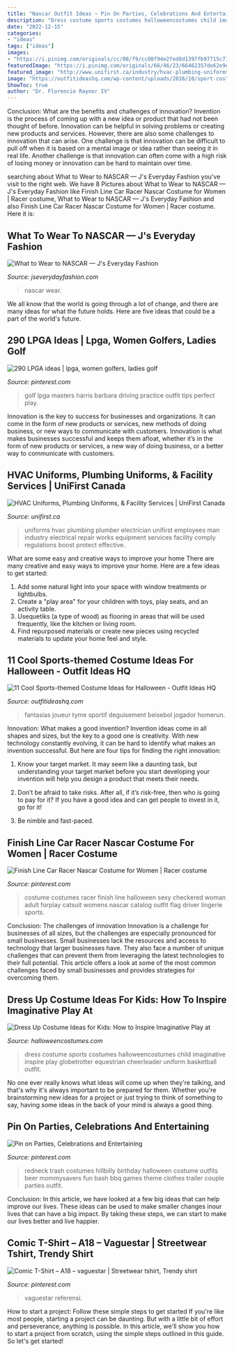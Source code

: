 ```yaml
---
title: "Nascar Outfit Ideas ~ Pin On Parties, Celebrations And Entertaining"
description: "Dress costume sports costumes halloweencostumes child imaginative inspire play globetrotter equestrian cheerleader uniform basketball outfit"
date: "2022-12-15"
categories:
- "ideas"
tags: ["ideas"]
images:
- "https://i.pinimg.com/originals/cc/08/f9/cc08f94e2fed8d1397fb97715c71e0ec.jpg"
featuredImage: "https://i.pinimg.com/originals/66/46/23/66462357de62e9e09dd319cd677be4fa.jpg"
featured_image: "http://www.unifirst.ca/industry/hvac-plumbing-uniforms/hvac-repair-man.jpg"
image: "https://outfitideashq.com/wp-content/uploads/2016/10/sport-costume-2.jpg"
ShowToc: true
author: "Dr. Florencio Raynor IV"
---
```



Conclusion: What are the benefits and challenges of innovation?
Invention is the process of coming up with a new idea or product that had not been thought of before. Innovation can be helpful in solving problems or creating new products and services. However, there are also some challenges to innovation that can arise. One challenge is that innovation can be difficult to pull off when it is based on a mental image or idea rather than seeing it in real life. Another challenge is that innovation can often come with a high risk of losing money or innovation can be hard to maintain over time.

	

		
searching about What to Wear to NASCAR — J&#039;s Everyday Fashion you've visit to the right web. We have 8 Pictures about What to Wear to NASCAR — J&#039;s Everyday Fashion like Finish Line Car Racer Nascar Costume for Women | Racer costume, What to Wear to NASCAR — J&#039;s Everyday Fashion and also Finish Line Car Racer Nascar Costume for Women | Racer costume. Here it is:
		
    
## What To Wear To NASCAR — J&#039;s Everyday Fashion

<img loading=lazy src="https://static1.squarespace.com/static/51524546e4b02b2554e2f5d8/t/58b64a1b3e00be6f05ad28af/1488346033951/What+to+Wear+to+NASCAR" onerror="this.onerror=null;this.src='https://tse2.mm.bing.net/th?id=OIP.UOKn6axCVwqIiXKYV0LavwHaJQ&amp;pid=15.1';" alt="What to Wear to NASCAR — J&#039;s Everyday Fashion">

_Source: jseverydayfashion.com_

>nascar wear. 

	

We all know that the world is going through a lot of change, and there are many ideas for what the future holds. Here are five ideas that could be a part of the world's future.

    
## 290 LPGA Ideas | Lpga, Women Golfers, Ladies Golf

<img loading=lazy src="https://i.pinimg.com/236x/7f/8c/aa/7f8caa91c9237e9c6b3b7c162a886ab6--masters-golf-vintage-golf.jpg" onerror="this.onerror=null;this.src='https://tse4.mm.bing.net/th?id=OIP.meS6fCX9M73U6Loa9yZKkAAAAA&amp;pid=15.1';" alt="290 LPGA ideas | lpga, women golfers, ladies golf">

_Source: pinterest.com_

>golf lpga masters harris barbara driving practice outfit tips perfect play. 

	

Innovation is the key to success for businesses and organizations. It can come in the form of new products or services, new methods of doing business, or new ways to communicate with customers. Innovation is what makes businesses successful and keeps them afloat, whether it’s in the form of new products or services, a new way of doing business, or a better way to communicate with customers.

    
## HVAC Uniforms, Plumbing Uniforms, &amp; Facility Services | UniFirst Canada

<img loading=lazy src="http://www.unifirst.ca/industry/hvac-plumbing-uniforms/hvac-repair-man.jpg" onerror="this.onerror=null;this.src='https://tse3.mm.bing.net/th?id=OIP.MdIYWdkeqtCCl-ae_Uf0_AHaD4&amp;pid=15.1';" alt="HVAC Uniforms, Plumbing Uniforms, &amp; Facility Services | UniFirst Canada">

_Source: unifirst.ca_

>uniforms hvac plumbing plumber electrician unifirst employees man industry electrical repair works equipment services facility comply regulations boost protect effective. 

	

What are some easy and creative ways to improve your home
There are many creative and easy ways to improve your home. Here are a few ideas to get started: 
1. Add some natural light into your space with window treatments or lightbulbs. 
2. Create a "play area" for your children with toys, play seats, and an activity table. 
3. Usequetiks (a type of wood) as flooring in areas that will be used frequently, like the kitchen or living room. 
4. Find repurposed materials or create new pieces using recycled materials to update your home feel and style.

    
## 11 Cool Sports-themed Costume Ideas For Halloween - Outfit Ideas HQ

<img loading=lazy src="https://outfitideashq.com/wp-content/uploads/2016/10/sport-costume-2.jpg" onerror="this.onerror=null;this.src='https://tse2.mm.bing.net/th?id=OIP.oF2lceJzPr7BCMaFlZNWYQHaJ3&amp;pid=15.1';" alt="11 Cool Sports-themed Costume Ideas for Halloween - Outfit Ideas HQ">

_Source: outfitideashq.com_

>fantasias joueur tyme sportif deguisement beisebol jogador homerun. 

	

Innovation: What makes a good invention?
Invention ideas come in all shapes and sizes, but the key to a good one is creativity. With new technology constantly evolving, it can be hard to identify what makes an invention successful. But here are four tips for finding the right innovation:
1. Know your target market. It may seem like a daunting task, but understanding your target market before you start developing your invention will help you design a product that meets their needs.

2. Don’t be afraid to take risks. After all, if it’s risk-free, then who is going to pay for it? If you have a good idea and can get people to invest in it, go for it!
3. Be nimble and fast-paced.

    
## Finish Line Car Racer Nascar Costume For Women | Racer Costume

<img loading=lazy src="https://i.pinimg.com/originals/cc/08/f9/cc08f94e2fed8d1397fb97715c71e0ec.jpg" onerror="this.onerror=null;this.src='https://tse4.mm.bing.net/th?id=OIP.foRa1uxAycOls5iyBM8l2gHaMW&amp;pid=15.1';" alt="Finish Line Car Racer Nascar Costume for Women | Racer costume">

_Source: pinterest.com_

>costume costumes racer finish line halloween sexy checkered woman adult forplay catsuit womens nascar catalog outfit flag driver lingerie sports. 

	

Conclusion: The challenges of innovation
Innovation is a challenge for businesses of all sizes, but the challenges are especially pronounced for small businesses. Small businesses lack the resources and access to technology that larger businesses have. They also face a number of unique challenges that can prevent them from leveraging the latest technologies to their full potential. This article offers a look at some of the most common challenges faced by small businesses and provides strategies for overcoming them.

    
## Dress Up Costume Ideas For Kids: How To Inspire Imaginative Play At

<img loading=lazy src="https://images.halloweencostumes.com/blog/1437/kids-sports-costumes.jpg" onerror="this.onerror=null;this.src='https://tse1.mm.bing.net/th?id=OIP.yRd1wD2MuXNnlra9rjyaRAHaGB&amp;pid=15.1';" alt="Dress Up Costume Ideas for Kids: How to Inspire Imaginative Play at">

_Source: halloweencostumes.com_

>dress costume sports costumes halloweencostumes child imaginative inspire play globetrotter equestrian cheerleader uniform basketball outfit. 

	

No one ever really knows what ideas will come up when they're talking, and that's why it's always important to be prepared for them. Whether you're brainstorming new ideas for a project or just trying to think of something to say, having some ideas in the back of your mind is always a good thing.

    
## Pin On Parties, Celebrations And Entertaining

<img loading=lazy src="https://i.pinimg.com/originals/66/46/23/66462357de62e9e09dd319cd677be4fa.jpg" onerror="this.onerror=null;this.src='https://tse4.mm.bing.net/th?id=OIP.4pmw_9Ogw21goSRT4y6NcQHaE7&amp;pid=15.1';" alt="Pin on Parties, Celebrations and Entertaining">

_Source: pinterest.com_

>redneck trash costumes hillbilly birthday halloween costume outfits beer mommysavers fun bash bbq games theme clothes trailer couple parties outfit. 

	

Conclusion:
In this article, we have looked at a few big ideas that can help improve our lives. These ideas can be used to make smaller changes inour lives that can have a big impact. By taking these steps, we can start to make our lives better and live happier.

    
## Comic T-Shirt – A18 – Vaguestar | Streetwear Tshirt, Trendy Shirt

<img loading=lazy src="https://i.pinimg.com/originals/30/86/8c/30868ca9bb10b28559d3c58950940ec2.png" onerror="this.onerror=null;this.src='https://tse4.mm.bing.net/th?id=OIP.stzwgRiNL8AfQ5qqi_1pjQHaJ3&amp;pid=15.1';" alt="Comic T-Shirt – A18 – vaguestar | Streetwear tshirt, Trendy shirt">

_Source: pinterest.com_

>vaguestar referensi. 

	

How to start a project: Follow these simple steps to get started
If you're like most people, starting a project can be daunting. But with a little bit of effort and perseverance, anything is possible. In this article, we'll show you how to start a project from scratch, using the simple steps outlined in this guide. So let's get started!

